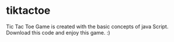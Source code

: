 # tiktactoe
Tic Tac Toe Game is created with the basic concepts of java Script. Download this code and enjoy this game. :)
